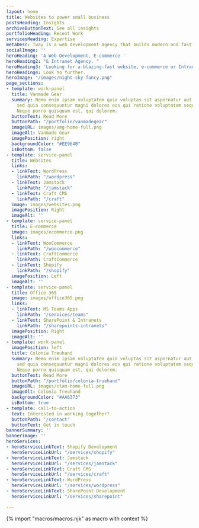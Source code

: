 ```yaml
---
layout: home
title: Websites to power small business
postsHeading: Insights
archiveButtonText: See all insights
portfolioHeading: Recent Work
servicesHeading: Expertise
metaDesc: Tway is a web development agency that builds modern and fast websites.
socialImage: ''
heroHeading: 'A Web Development, E-commerce '
heroHeading2: "& Intranet Agency. "
heroHeading3: 'Looking for a blazing-fast website, e-commerce or Intranet solution? '
heroHeading4: Look no further.
heroImage: "/images/night-sky-fancy.png"
page_sections:
- template: work-panel
  title: Vanmade Gear
  summary: Nemo enim ipsam voluptatem quia voluptas sit aspernatur aut odit aut fugit,
    sed quia consequuntur magni dolores eos qui ratione voluptatem sequi nesciunt.
    Neque porro quisquam est, qui dolorem.
  buttonText: Read More
  buttonPath: "/portfolio/vanmadegear"
  imageURL: images/vmg-home-full.png
  imageAlt: Vanmade Gear
  imagePosition: right
  backgroundColor: "#EE964B"
  isBottom: false
- template: service-panel
  title: Websites
  links:
  - linkText: WordPress
    linkPath: "/wordpress"
  - linkText: Jamstack
    linkPath: "/jamstack"
  - linkText: Craft CMS
    linkPath: "/craft"
  image: images/websites.png
  imagePosition: Right
  imageAlt: ''
- template: service-panel
  title: E-commerce
  image: images/ecommerce.png
  links:
  - linkText: WooCommerce
    linkPath: "/woocommerce"
  - linkText: CraftCommerce
    linkPath: CraftCommerce
  - linkText: Shopify
    linkPath: "/shopify"
  imagePosition: Left
  imageAlt: ''
- template: service-panel
  title: Office 365
  image: images/office365.png
  links:
  - linkText: MS Teams Apps
    linkPath: "/services/teams"
  - linkText: SharePoint & Intranets
    linkPath: "/sharepoints-intranets"
  imagePosition: Right
  imageAlt: ''
- template: work-panel
  imagePosition: left
  title: Colonia Treuhand
  summary: Nemo enim ipsam voluptatem quia voluptas sit aspernatur aut odit aut fugit,
    sed quia consequuntur magni dolores eos qui ratione voluptatem sequi nesciunt.
    Neque porro quisquam est, qui dolorem.
  buttonText: Read More
  buttonPath: "/portfolio/colonia-truehand"
  imageURL: images/ctam-home-full.png
  imageAlt: Colonia Treuhand
  backgroundColor: "#AA6373"
  isBottom: true
- template: call-to-action
  text: Interested in working together?
  buttonPath: "/contact"
  buttonText: Get in touch
bannerSummary: ''
bannerimage: ''
heroServices:
- heroServiceLinkText: Shopify Development
  heroServiceLinkUrl: "/services/shopify"
- heroServiceLinkText: Jamstack
  heroServiceLinkUrl: "/services/jamstack"
- heroServiceLinkText: Craft CMS
  heroServiceLinkUrl: "/services/craft"
- heroServiceLinkText: WordPress
  heroServiceLinkUrl: "/services/wordpress"
- heroServiceLinkText: SharePoint Development
  heroServiceLinkUrl: "/services/sharepoint"

---
```

<!-- do not delete -->
{% import "macros/macros.njk" as macro with context %}
<!-- do not delete -->